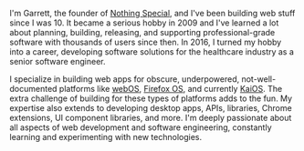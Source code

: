 I'm Garrett, the founder of [Nothing Special](https://nothingspecial.io), and I've been building web stuff since I was 10. It became a serious hobby in 2009 and I've learned a lot about planning, building, releasing, and supporting professional-grade software with thousands of users since then. In 2016, I turned my hobby into a career, developing software solutions for the healthcare industry as a senior software engineer.

I specialize in building web apps for obscure, underpowered, not-well-documented platforms like [webOS](https://en.wikipedia.org/wiki/WebOS), [Firefox OS](https://en.wikipedia.org/wiki/Firefox_OS), and currently [KaiOS](https://en.wikipedia.org/wiki/KaiOS). The extra challenge of building for these types of platforms adds to the fun. My expertise also extends to developing desktop apps, APIs, libraries, Chrome extensions, UI component libraries, and more. I'm deeply passionate about all aspects of web development and software engineering, constantly learning and experimenting with new technologies.
